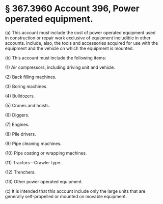 # § 367.3960   Account 396, Power operated equipment.

(a) This account must include the cost of power operated equipment used in construction or repair work exclusive of equipment includible in other accounts. Include, also, the tools and accessories acquired for use with the equipment and the vehicle on which the equipment is mounted.


(b) This account must include the following items:


(1) Air compressors, including driving unit and vehicle.


(2) Back filling machines.


(3) Boring machines.


(4) Bulldozers.


(5) Cranes and hoists.


(6) Diggers.


(7) Engines.


(8) Pile drivers.


(9) Pipe cleaning machines.


(10) Pipe coating or wrapping machines.


(11) Tractors—Crawler type.


(12) Trenchers.


(13) Other power operated equipment.


(c) It is intended that this account include only the large units that are generally self-propelled or mounted on movable equipment.




